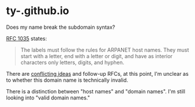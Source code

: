 ty-.github.io
=============

Does my name break the subdomain syntax?


[RFC 1035](http://www.ietf.org/rfc/rfc1035.txt) states:

> The labels must follow the rules for ARPANET host names.  They must start with a letter, end with a letter or digit, and have as interior characters only letters, digits, and hyphen.

There are [conflicting ideas](http://stackoverflow.com/questions/2180465/can-someone-have-a-subdomain-hostname-with-an-underscore-in-it/14622263#14622263) and follow-up RFCs, at this point, I'm unclear as to whether this domain name is technically invalid.

There is a distinction between "host names" and "domain names". I'm still looking into "valid domain names."
